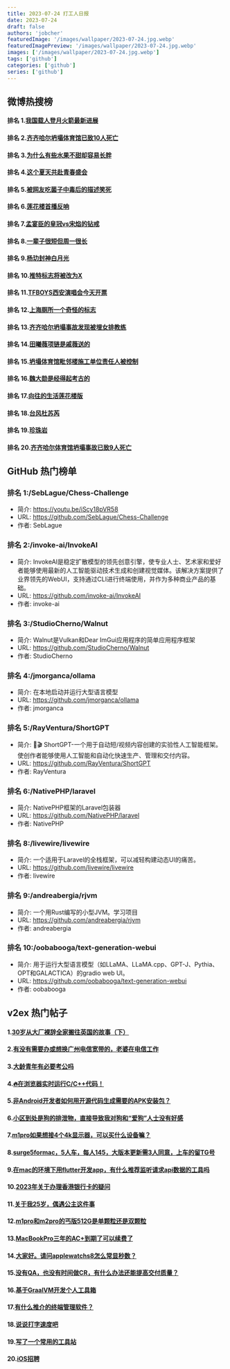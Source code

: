 ```yaml
---
title: 2023-07-24 打工人日报
date: 2023-07-24
draft: false
authors: 'jobcher'
featuredImage: '/images/wallpaper/2023-07-24.jpg.webp'
featuredImagePreview: '/images/wallpaper/2023-07-24.jpg.webp'
images: ['/images/wallpaper/2023-07-24.jpg.webp']
tags: ['github']
categories: ['github']
series: ['github']
---
```


## 微博热搜榜

#### 排名 1.[我国载人登月火箭最新进展](https://s.weibo.com/weibo?q=我国载人登月火箭最新进展)
#### 排名 2.[齐齐哈尔坍塌体育馆已致10人死亡](https://s.weibo.com/weibo?q=齐齐哈尔坍塌体育馆已致10人死亡)
#### 排名 3.[为什么有些水果不甜却容易长胖](https://s.weibo.com/weibo?q=为什么有些水果不甜却容易长胖)
#### 排名 4.[这个夏天共赴青春盛会](https://s.weibo.com/weibo?q=这个夏天共赴青春盛会)
#### 排名 5.[被网友吃菌子中毒后的描述笑死](https://s.weibo.com/weibo?q=被网友吃菌子中毒后的描述笑死)
#### 排名 6.[莲花楼首播反响](https://s.weibo.com/weibo?q=莲花楼首播反响)
#### 排名 7.[孟宴臣的皇冠vs宋焰的钻戒](https://s.weibo.com/weibo?q=孟宴臣的皇冠vs宋焰的钻戒)
#### 排名 8.[一辈子很短但周一很长](https://s.weibo.com/weibo?q=一辈子很短但周一很长)
#### 排名 9.[杨玏封神白月光](https://s.weibo.com/weibo?q=杨玏封神白月光)
#### 排名 10.[推特标志将被改为X](https://s.weibo.com/weibo?q=推特标志将被改为X)
#### 排名 11.[TFBOYS西安演唱会今天开票](https://s.weibo.com/weibo?q=TFBOYS西安演唱会今天开票)
#### 排名 12.[上海厕所一个奇怪的标志](https://s.weibo.com/weibo?q=上海厕所一个奇怪的标志)
#### 排名 13.[齐齐哈尔坍塌事故发现被埋女排教练](https://s.weibo.com/weibo?q=齐齐哈尔坍塌事故发现被埋女排教练)
#### 排名 14.[田曦薇项链是戚薇送的](https://s.weibo.com/weibo?q=田曦薇项链是戚薇送的)
#### 排名 15.[坍塌体育馆毗邻楼施工单位责任人被控制](https://s.weibo.com/weibo?q=坍塌体育馆毗邻楼施工单位责任人被控制)
#### 排名 16.[魏大勋是经得起考古的](https://s.weibo.com/weibo?q=魏大勋是经得起考古的)
#### 排名 17.[向往的生活莲花楼版](https://s.weibo.com/weibo?q=向往的生活莲花楼版)
#### 排名 18.[台风杜苏芮](https://s.weibo.com/weibo?q=台风杜苏芮)
#### 排名 19.[珍珠岩](https://s.weibo.com/weibo?q=珍珠岩)
#### 排名 20.[齐齐哈尔体育馆坍塌事故已致9人死亡](https://s.weibo.com/weibo?q=齐齐哈尔体育馆坍塌事故已致9人死亡)
## GitHub 热门榜单

### 排名 1:/SebLague/Chess-Challenge
- 简介: https://youtu.be/iScy18pVR58
- URL: https://github.com/SebLague/Chess-Challenge
- 作者: SebLague 

### 排名 2:/invoke-ai/InvokeAI
- 简介: InvokeAI是稳定扩散模型的领先创意引擎，使专业人士、艺术家和爱好者能够使用最新的人工智能驱动技术生成和创建视觉媒体。该解决方案提供了业界领先的WebUI，支持通过CLI进行终端使用，并作为多种商业产品的基础。
- URL: https://github.com/invoke-ai/InvokeAI
- 作者: invoke-ai 

### 排名 3:/StudioCherno/Walnut
- 简介: Walnut是Vulkan和Dear ImGui应用程序的简单应用程序框架
- URL: https://github.com/StudioCherno/Walnut
- 作者: StudioCherno 

### 排名 4:/jmorganca/ollama
- 简介: 在本地启动并运行大型语言模型
- URL: https://github.com/jmorganca/ollama
- 作者: jmorganca 

### 排名 5:/RayVentura/ShortGPT
- 简介: 🚀🎬 ShortGPT-一个用于自动短/视频内容创建的实验性人工智能框架。使创作者能够使用人工智能和自动化快速生产、管理和交付内容。
- URL: https://github.com/RayVentura/ShortGPT
- 作者: RayVentura 

### 排名 6:/NativePHP/laravel
- 简介: NativePHP框架的Laravel包装器
- URL: https://github.com/NativePHP/laravel
- 作者: NativePHP 

### 排名 8:/livewire/livewire
- 简介: 一个适用于Laravel的全栈框架，可以减轻构建动态UI的痛苦。
- URL: https://github.com/livewire/livewire
- 作者: livewire 

### 排名 9:/andreabergia/rjvm
- 简介: 一个用Rust编写的小型JVM。学习项目
- URL: https://github.com/andreabergia/rjvm
- 作者: andreabergia 

### 排名 10:/oobabooga/text-generation-webui
- 简介: 用于运行大型语言模型（如LLaMA、LLaMA.cpp、GPT-J、Pythia、OPT和GALACTICA）的gradio web UI。
- URL: https://github.com/oobabooga/text-generation-webui
- 作者: oobabooga 

## v2ex 热门帖子

#### 1.[30岁从大厂裸辞全家搬往英国的故事（下）](https://www.v2ex.com/t/959091#reply31)
#### 2.[有没有需要办或想换广州电信宽带的，老婆在电信工作](https://www.v2ex.com/t/959100#reply23)
#### 3.[大龄青年有必要考公吗](https://www.v2ex.com/t/959101#reply8)
#### 4.[🔥在浏览器实时运行C/C++代码！](https://www.v2ex.com/t/959093#reply7)
#### 5.[非Android开发者如何用开源代码生成需要的APK安装包？](https://www.v2ex.com/t/959094#reply6)
#### 6.[小区到处是狗的排泄物，直接导致我对狗和“爱狗”人士没有好感](https://www.v2ex.com/t/959099#reply6)
#### 7.[m1pro如果想接4个4k显示器，可以买什么设备嘛？](https://www.v2ex.com/t/959097#reply5)
#### 8.[surge5formac，5人车，每人145，大版本更新需3人同意，上车的留TG号](https://www.v2ex.com/t/959106#reply5)
#### 9.[在mac的环境下用flutter开发app，有什么推荐监听请求api数据的工具吗](https://www.v2ex.com/t/959102#reply4)
#### 10.[2023年关于办理香港银行卡的疑问](https://www.v2ex.com/t/959108#reply4)
#### 11.[关于我25岁，偶遇公主这件事](https://www.v2ex.com/t/959112#reply3)
#### 12.[m1pro和m2pro的丐版512G是单颗粒还是双颗粒](https://www.v2ex.com/t/959098#reply2)
#### 13.[MacBookPro三年的AC+到期了可以续费了](https://www.v2ex.com/t/959110#reply2)
#### 14.[大家好。请问applewatchs8怎么常显秒数？](https://www.v2ex.com/t/959092#reply1)
#### 15.[没有QA，也没有时间做CR，有什么办法还能提高交付质量？](https://www.v2ex.com/t/959103#reply1)
#### 16.[基于GraalVM开发个人工具箱](https://www.v2ex.com/t/959107#reply1)
#### 17.[有什么推介的终端管理软件？](https://www.v2ex.com/t/959114#reply1)
#### 18.[说说打字速度吧](https://www.v2ex.com/t/959115#reply1)
#### 19.[写了一个常用的工具站](https://www.v2ex.com/t/959089#reply0)
#### 20.[iOS招聘](https://www.v2ex.com/t/959090#reply0)
